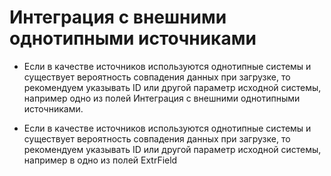 ﻿# Интеграция с внешними однотипными источниками

- Если в качестве источников используются однотипные системы и существует вероятность совпадения данных при загрузке, то рекомендуем указывать ID или другой параметр исходной системы, например одно из полей Интеграция с внешними однотипными источниками.

- Если в качестве источников используются однотипные системы и существует вероятность совпадения данных при загрузке, то рекомендуем указывать ID или другой параметр исходной системы, например в одно из полей ExtrField




